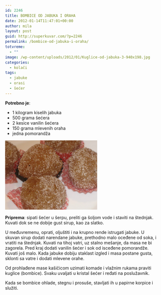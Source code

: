 ```yaml
---
id: 2246
title: BOMBICE OD JABUKA I ORAHA
date: 2012-01-14T11:47:01+00:00
author: mila
layout: post
guid: http://superkuvar.com/?p=2246
permalink: /bombice-od-jabuka-i-oraha/
totvreme:
  - ""
image: /wp-content/uploads/2012/01/Kuglice-od-jabuka-3-940x198.jpg
categories:
  - kolači
tags:
  - jabuke
  - orasi
  - šećer
---
```

**Potrebno je**:

  * 1 kilogram kiselih jabuka
  * 500 grama šećera
  * 2 kesice vanilin šećera
  * 150 grama mlevenih oraha
  * jedna pomorandža

<img class="alignnone size-medium wp-image-2293" title="Kuglice od jabuka 3" src="/wp-content/uploads/2012/01/Kuglice-od-jabuka-3-1024x768.jpg" alt="" width="300" height="225" /> 

**Priprema**: sipati šećer u šerpu, preliti ga šoljom vode i staviti na štednjak. Kuvati dok se ne dobije gust sirup, kao za slatko.

U međuvremenu, oprati, oljuštiti i na krupno rende istrugati jabuke. U skuvan sirup dodati narendane jabuke, prethodno malo oceđene od soka, i vratiti na štednjak. Kuvati na tihoj vatri, uz stalno mešanje, da masa ne bi zagorela. Pred kraj dodati vanilin šećer i sok od isceđene pomorandže. Kuvati još malo. Kada jabuke dobiju staklast izgled i masa postane gusta, sklonti sa vatre i dodati mlevene orahe.

Od prohlađene mase kašičicom uzimati komade i vlažnim rukama praviti kuglice (bombice). Svaku uvaljati u kristal šećer i ređati na poslužavnik.

Kada se bombice ohlade, stegnu i prosuše, stavljati ih u papirne korpice i služiti.

&nbsp;